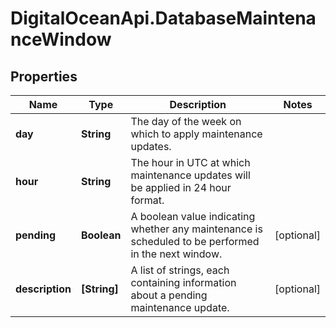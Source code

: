 # DigitalOceanApi.DatabaseMaintenanceWindow

## Properties
Name | Type | Description | Notes
------------ | ------------- | ------------- | -------------
**day** | **String** | The day of the week on which to apply maintenance updates. | 
**hour** | **String** | The hour in UTC at which maintenance updates will be applied in 24 hour format. | 
**pending** | **Boolean** | A boolean value indicating whether any maintenance is scheduled to be performed in the next window. | [optional] 
**description** | **[String]** | A list of strings, each containing information about a pending maintenance update. | [optional] 
